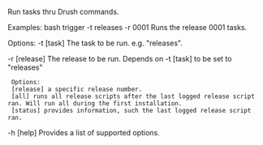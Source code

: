Run tasks thru Drush commands.

Examples:
  bash trigger -t releases -r 0001           Runs the release 0001 tasks.

Options:
  -t [task]
     The task to be run. e.g. "releases".

  -r [release]
     The release to be run. Depends on -t [task] to be set to "releases"

     Options:
     [release] a specific release number.
     [all] runs all release scripts after the last logged release script ran. Will run all during the first installation.
     [status] provides information, such the last logged release script ran.

  -h [help]
     Provides a list of supported options.


